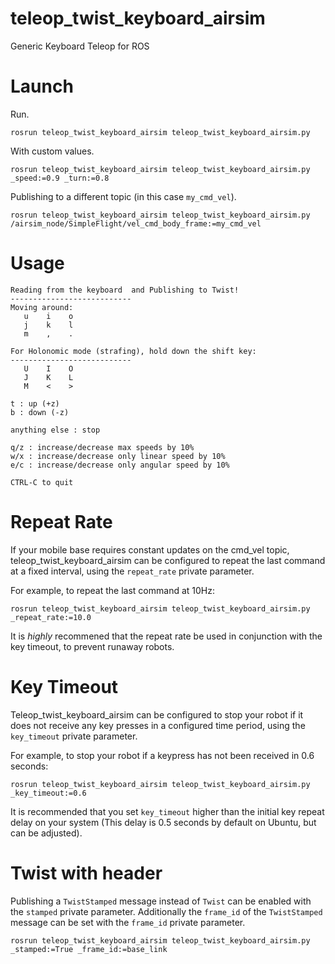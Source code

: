 # teleop_twist_keyboard_airsim
Generic Keyboard Teleop for ROS

# Launch
Run.
```
rosrun teleop_twist_keyboard_airsim teleop_twist_keyboard_airsim.py
```

With custom values.
```
rosrun teleop_twist_keyboard_airsim teleop_twist_keyboard_airsim.py _speed:=0.9 _turn:=0.8
```

Publishing to a different topic (in this case `my_cmd_vel`).
```
rosrun teleop_twist_keyboard_airsim teleop_twist_keyboard_airsim.py /airsim_node/SimpleFlight/vel_cmd_body_frame:=my_cmd_vel
```

# Usage
```
Reading from the keyboard  and Publishing to Twist!
---------------------------
Moving around:
   u    i    o
   j    k    l
   m    ,    .

For Holonomic mode (strafing), hold down the shift key:
---------------------------
   U    I    O
   J    K    L
   M    <    >

t : up (+z)
b : down (-z)

anything else : stop

q/z : increase/decrease max speeds by 10%
w/x : increase/decrease only linear speed by 10%
e/c : increase/decrease only angular speed by 10%

CTRL-C to quit
```

# Repeat Rate

If your mobile base requires constant updates on the cmd\_vel topic, teleop\_twist\_keyboard_airsim can be configured to repeat the last command at a fixed interval, using the `repeat_rate` private parameter.

For example, to repeat the last command at 10Hz:

```
rosrun teleop_twist_keyboard_airsim teleop_twist_keyboard_airsim.py _repeat_rate:=10.0
```

It is _highly_ recommened that the repeat rate be used in conjunction with the key timeout, to prevent runaway robots.

# Key Timeout

Teleop\_twist\_keyboard_airsim can be configured to stop your robot if it does not receive any key presses in a configured time period, using the `key_timeout` private parameter.

For example, to stop your robot if a keypress has not been received in 0.6 seconds:
```
rosrun teleop_twist_keyboard_airsim teleop_twist_keyboard_airsim.py _key_timeout:=0.6
```

It is recommended that you set `key_timeout` higher than the initial key repeat delay on your system (This delay is 0.5 seconds by default on Ubuntu, but can be adjusted).

# Twist with header
Publishing a `TwistStamped` message instead of `Twist` can be enabled with the `stamped` private parameter. Additionally the `frame_id` of the `TwistStamped` message can be set with the `frame_id` private parameter.
```
rosrun teleop_twist_keyboard_airsim teleop_twist_keyboard_airsim.py _stamped:=True _frame_id:=base_link
```
